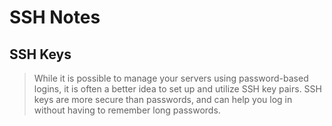 # SSH Notes


## SSH Keys

> While it is possible to manage your servers using password-based logins, it is
> often a better idea to set up and utilize SSH key pairs.  SSH keys are more
> secure than passwords, and can help you log in without having to remember long
> passwords.

